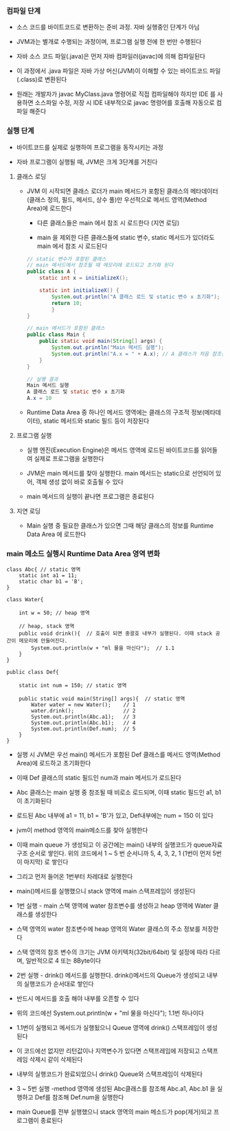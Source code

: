 ### 컴파일 단계

* 소스 코드를 바이트코드로 변환하는 준비 과정. 자바 실행중인 단계가 아님

* JVM과는 별개로 수행되는 과정이며, 프로그램 실행 전에 한 번만 수행된다

* 자바 소스 코드 파일(.java)은 먼저 자바 컴파일러(javac)에 의해 컴파일된다

* 이 과정에서 .java 파일은 자바 가상 머신(JVM)이 이해할 수 있는 바이트코드 파일(.class)로 변환된다

* 원래는 개발자가 javac MyClass.java 명령어로 직접 컴파일해야 하지만 IDE 를 사용하면 소스파일 수정, 저장 시 IDE 내부적으로 javac 명령어를 호출해 자동으로 컴파일 해준다 

### 실행 단계

* 바이트코드를 실제로 실행하여 프로그램을 동작시키는 과정

* 자바 프로그램이 실행될 때, JVM은 크게 3단계를 거친다

1. 클래스 로딩

    - JVM 이 시작되면 클래스 로더가 main 메서드가 포함된 클래스의 메타데이터(클래스 정의, 필드, 메서드, 상수 풀)만 우선적으로 메서드 영역(Method Area)에 로드한다
  
        - 다른 클래스들은 main 에서 참조 시 로드한다 (지연 로딩)
     
        - main 을 제외한 다른 클래스들에 static 변수, static 메서드가 있더라도 main 에서 참조 시 로드된다
     
        ```java
        // static 변수가 포함된 클래스
        // main 메서드에서 참조될 때 메모리에 로드되고 초기화 된다
        public class A {
            static int x = initializeX();
        
            static int initializeX() {
                System.out.println("A 클래스 로드 및 static 변수 x 초기화");
                return 10;
                }
        }

        // main 메서드가 포함된 클래스
        public class Main {
            public static void main(String[] args) {
                System.out.println("Main 메서드 실행");
                System.out.println("A.x = " + A.x); // A 클래스가 처음 참조됨
            }
        }

        // 실행 결과
        Main 메서드 실행
        A 클래스 로드 및 static 변수 x 초기화
        A.x = 10
        ```

    - Runtime Data Area 중 하나인 메서드 영역에는 클래스의 구조적 정보(메타데이터), static 메서드와 static 필드 등이 저장된다


2. 프로그램 실행

    - 실행 엔진(Execution Engine)은 메서드 영역에 로드된 바이트코드를 읽어들여 실제로 프로그램을 실행한다
      
    - JVM은 main 메서드를 찾아 실행한다. main 메서드는 static으로 선언되어 있어, 객체 생성 없이 바로 호출될 수 있다
      
    - main 메서드의 실행이 끝나면 프로그램은 종료된다


3. 지연 로딩

    - Main 실행 중 필요한 클래스가 있으면 그때 해당 클래스의 정보를 Runtime Data Area 에 로드한다


### main 메소드 실행시 Runtime Data Area 영역 변화

```
class Abc{ // static 영역
    static int a1 = 11;
    static char b1 = 'B';
}

class Water{
    
    int w = 50; // heap 영역

    // heap, stack 영역
    public void drink(){  // 호출이 되면 중괄호 내부가 실행된다. 이때 stack 공간이 메모리에 만들어진다.
        System.out.println(w + "ml 물을 마신다");  // 1.1
    }
}

public class Def{

    static int num = 150; // static 영역

    public static void main(String[] args){  // static 영역
        Water water = new Water();    // 1
        water.drink();                // 2
        System.out.println(Abc.a1);   // 3
        System.out.println(Abc.b1);   // 4
        System.out.println(Def.num);  // 5
    }
}
```

* 실행 시 JVM은 우선 main() 메서드가 포함된 Def 클래스를 메서드 영역(Method Area)에 로드하고 초기화한다

* 이때 Def 클래스의 static 필드인 num과 main 메서드가 로드된다

* Abc 클래스는 main 실행 중 참조될 때 비로소 로드되며, 이때 static 필드인 a1, b1이 초기화된다

* 로드된 Abc 내부에 a1 = 11, b1 = 'B'가 있고, Def내부에는 num = 150 이 있다

* jvm이 method 영역의 main메소드를 찾아 실행한다

* 이때 main queue 가 생성되고 이 공간에는 main() 내부의 실행코드가 queue자료구조 순서로 쌓인다. 위의 코드에서 1 ~ 5 번 순서니까 5, 4, 3, 2, 1 (1번이 먼저 5번이 마지막) 로 쌓인다

* 그리고 먼저 들어온 1번부터 차레대로 실행한다

* main()메서드를 실행했으니 stack 영역에 main 스택프레임이 생성된다

* 1번 실행 - main 스택 영역에 water 참조변수를 생성하고 heap 영역에 Water 클래스를 생성한다

* 스택 영역의 water 참조변수에 heap 영역의 Water 클래스의 주소 정보를 저장한다

* 스택 영역의 참조 변수의 크기는 JVM 아키텍처(32bit/64bit) 및 설정에 따라 다르며, 일반적으로 4 또는 8Byte이다

* 2번 실행 - drink() 메서드를 실행한다. drink()메서드의 Queue가 생성되고 내부의 실행코드가 순서대로 쌓인다

* 반드시 메서드를 호출 해야 내부를 오픈할 수 있다

* 위의 코드에선 System.out.println(w + "ml 물을 마신다"); 1.1번 하나이다

* 1.1번이 실행되고 메서드가 실행됬으니 Queue 영역에 drink() 스택프레임이 생성된다

* 이 코드에선 없지만 리턴값이나 지역변수가 있다면 스택프레임에 저장되고 스택프레임 삭제시 같이 삭제된다

* 내부의 실행코드가 완료되었으니 drink() Queue와 스택프레임이 삭제된다

* 3 ~ 5번 실행 -method 영역에 생성된 Abc클래스를 참조해 Abc.a1, Abc.b1 을 실행하고 Def를 참조해 Def.num을 실행한다

* main Queue를 전부 실행했으니 stack 영역의 main 메소드가 pop(제거)되고 프로그램이 종료된다
